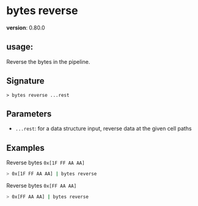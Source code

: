# bytes reverse

**version**: 0.80.0

## **usage**:

Reverse the bytes in the pipeline.

## Signature

`> bytes reverse ...rest`

## Parameters

- `...rest`: for a data structure input, reverse data at the given cell paths

## Examples

Reverse bytes `0x[1F FF AA AA]`

```bash
> 0x[1F FF AA AA] | bytes reverse
```

Reverse bytes `0x[FF AA AA]`

```bash
> 0x[FF AA AA] | bytes reverse
```
